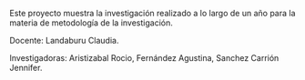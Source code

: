 Este proyecto muestra la investigación realizado a lo largo de un año para la materia de metodología de la investigación.

Docente: Landaburu Claudia.

Investigadoras: Aristizabal Rocio,
                Fernández Agustina,
                Sanchez Carrión Jennifer.